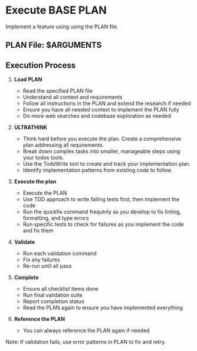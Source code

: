 # Execute BASE PLAN

Implement a feature using using the PLAN file.

## PLAN File: $ARGUMENTS

## Execution Process

1. **Load PLAN**
   - Read the specified PLAN file
   - Understand all context and requirements
   - Follow all instructions in the PLAN and extend the research if needed
   - Ensure you have all needed context to implement the PLAN fully
   - Do more web searches and codebase exploration as needed

2. **ULTRATHINK**
   - Think hard before you execute the plan. Create a comprehensive plan addressing all requirements.
   - Break down complex tasks into smaller, manageable steps using your todos tools.
   - Use the TodoWrite tool to create and track your implementation plan.
   - Identify implementation patterns from existing code to follow.

3. **Execute the plan**
   - Execute the PLAN
   - Use TDD approach to write failing tests first, then implement the code
   - Run the quickfix command frequtnly as you develop to fix linting, formatting, and type errors
   - Run specific tests to check for failures as you implement the code and fix them

4. **Validate**
   - Run each validation command
   - Fix any failures
   - Re-run until all pass

5. **Complete**
   - Ensure all checklist items done
   - Run final validation suite
   - Report completion status
   - Read the PLAN again to ensure you have implemented everything

6. **Reference the PLAN**
   - You can always reference the PLAN again if needed

Note: If validation fails, use error patterns in PLAN to fix and retry.
